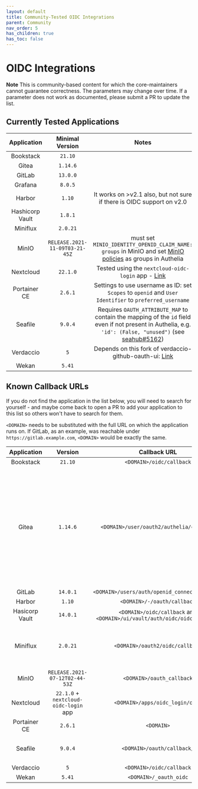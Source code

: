 ```yaml
---
layout: default
title: Community-Tested OIDC Integrations
parent: Community
nav_order: 5
has_children: true
has_toc: false
---
```


# OIDC Integrations

**Note** This is community-based content for which the core-maintainers cannot guarantee correctness. The parameters may change over time. If a parameter does not work as documented, please submit a PR to update the list.

## Currently Tested Applications

|   Application    |        Minimal Version         |                                                    Notes                                                      |
|:----------------:|:------------------------------:|:-------------------------------------------------------------------------------------------------------------:|
| Bookstack        | `21.10`                        |                                                                                                               |
| Gitea            | `1.14.6`                       |                                                                                                               |
| GitLab           | `13.0.0`                       |                                                                                                               |
| Grafana          | `8.0.5`                        |                                                                                                               |
| Harbor           | `1.10`                         | It works on >v2.1 also, but not sure if there is OIDC support on v2.0                                         |
| Hashicorp Vault  | `1.8.1`                        |                                                                                                               |
| Miniflux         | `2.0.21`                       |                                                                                                               |
| MinIO            | `RELEASE.2021-11-09T03-21-45Z` | must set `MINIO_IDENTITY_OPENID_CLAIM_NAME: groups` in MinIO and set [MinIO policies](https://docs.min.io/minio/baremetal/security/minio-identity-management/policy-based-access-control.html#minio-policy) as groups in Authelia |
| Nextcloud        | `22.1.0`                       | Tested using the `nextcloud-oidc-login` app - [Link](https://github.com/pulsejet/nextcloud-oidc-login)        |
| Portainer CE     | `2.6.1`                        | Settings to use username as ID: set `Scopes` to `openid` and `User Identifier` to `preferred_username`        |
| Seafile          | `9.0.4`                        | Requires `OAUTH_ATTRIBUTE_MAP` to contain the mapping of the `id` field even if not present in Authelia, e.g. `'id': (False, "unused")` (see [seahub#5162](https://github.com/haiwen/seahub/issues/5162)) |
| Verdaccio        | `5`                            | Depends on this fork of verdaccio-github-oauth-ui: [Link](https://github.com/OnekO/verdaccio-github-oauth-ui) |
| Wekan            | `5.41`                         |                                                                                                               |

## Known Callback URLs

If you do not find the application in the list below, you will need to search for yourself - and maybe come back to open a PR to add your application to this list so others won't have to search for them.

`<DOMAIN>` needs to be substituted with the full URL on which the application runs on. If GitLab, as an example, was reachable under `https://gitlab.example.com`, `<DOMAIN>` would be exactly the same.

|   Application   |                Version                |                               Callback URL                               |                                                                                                                                              Notes                                                                                                                                               |
|:---------------:|:-------------------------------------:|:------------------------------------------------------------------------:|:------------------------------------------------------------------------------------------------------------------------------------------------------------------------------------------------------------------------------------------------------------------------------------------------:|
| Bookstack       | `21.10`                               | `<DOMAIN>/oidc/callback`                                                 |                                                                                                                                                                                                                                                                                                  |
| Gitea           | `1.14.6`                              | `<DOMAIN>/user/oauth2/authelia/callback`                                 | `ROOT_URL` in `[server]` section of `app.ini` must be configured correctly. Typically it is `<DOMAIN>/`. The string `authelia` in the callback url is the `Authentication Name` of the configured Authentication Source in Gitea (Authentication Type: OAuth2, OAuth2 Provider: OpenID Connect). |
| GitLab          | `14.0.1`                              | `<DOMAIN>/users/auth/openid_connect/callback`                            |                                                                                                                                                                                                                                                                                                  |
| Harbor          | `1.10`                                | `<DOMAIN>/-/oauth/callback`                                              |                                                                                                                                                                                                                                                                                                  |
| Hasicorp Vault  | `14.0.1`                              | `<DOMAIN>/oidc/callback` and `<DOMAIN>/ui/vault/auth/oidc/oidc/callback` |                                                                                                                                                                                                                                                                                                  |
| Miniflux        | `2.0.21`                              | `<DOMAIN>/oauth2/oidc/callback`                                          | Set via Miniflux `OAUTH2_REDIRECT_URL` [configuration parameter](https://miniflux.app/docs/configuration.html#oauth2-redirect-url). Example value follows this format                                                                                                                                            |
| MinIO           | `RELEASE.2021-07-12T02-44-53Z`        | `<DOMAIN>/oauth_callback`                                                |                                                                                                                                                                                                                                                                                                  |
| Nextcloud       | `22.1.0` + `nextcloud-oidc-login` app | `<DOMAIN>/apps/oidc_login/oidc`                                          |                                                                                                                                                                                                                                                                                                  |
| Portainer CE    | `2.6.1`                               | `<DOMAIN>`                                                               |                                                                                                                                                                                                                                                                                                  |
| Seafile         | `9.0.4`                               | `<DOMAIN>/oauth/callback/`                                               | Must exactly match `OAUTH_REDIRECT_URL` value as set in `seahub_settings.py`                                                                                                                                                                                                                                          |
| Verdaccio       | `5`                                   | `<DOMAIN>/oidc/callback`                                                 |                                                                                                                                                                                                                                                                                                  |
| Wekan           | `5.41`                                | `<DOMAIN>/_oauth_oidc`                                                   |                                                                                                                                                                                                                                                                                                  |
